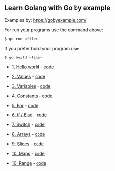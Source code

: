 ## Learn Golang with Go by example

Examples by: https://gobyexample.com/

For run your programs use the command above:
```sh
$ go run <file>
```

If you prefer build your program use:
```sh
$ go build <file>
```

- [1. Hello world](https://gobyexample.com/hello-world) - [code](https://github.com/matheusportoo/lerning-golang/blob/master/hello-world/hello-world.go)

- [2. Values](https://gobyexample.com/values) - [code](https://github.com/matheusportoo/lerning-golang/blob/master/values/values.go)

- [3. Variables](https://gobyexample.com/variables) - [code](https://github.com/matheusportoo/lerning-golang/blob/master/variables/variables.go)

- [4. Constants](https://gobyexample.com/constants) - [code](https://github.com/matheusportoo/lerning-golang/blob/master/constants/constants.go)

- [5. For](https://gobyexample.com/for) - [code](https://github.com/matheusportoo/lerning-golang/blob/master/for/for.go)

- [6. If / Else](https://gobyexample.com/if-else) - [code](https://github.com/matheusportoo/lerning-golang/blob/master/if-else/if-else.go)

- [7. Switch](https://gobyexample.com/switch) - [code](https://github.com/matheusportoo/lerning-golang/blob/master/switch/switch.go)

- [8. Arrays](https://gobyexample.com/arrays) - [code](https://github.com/matheusportoo/lerning-golang/blob/master/arrays/arrays.go)

- [9. Slices](https://gobyexample.com/slices) - [code](https://github.com/matheusportoo/lerning-golang/blob/master/slices/slices.go)

- [10. Maps](https://gobyexample.com/maps) - [code](https://github.com/matheusportoo/lerning-golang/blob/master/maps/maps.go)

- [10. Range](https://gobyexample.com/range) - [code](https://github.com/matheusportoo/lerning-golang/blob/master/range/range.go)
